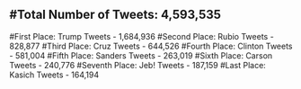 #Total Number of Tweets: 4,593,535 
---
#First Place: Trump Tweets - 1,684,936
#Second Place: Rubio Tweets - 828,877
#Third Place: Cruz Tweets - 644,526
#Fourth Place: Clinton Tweets - 581,004
#Fifth Place: Sanders Tweets - 263,019
#Sixth Place: Carson Tweets - 240,776
#Seventh Place: Jeb! Tweets - 187,159
#Last Place: Kasich Tweets - 164,194
